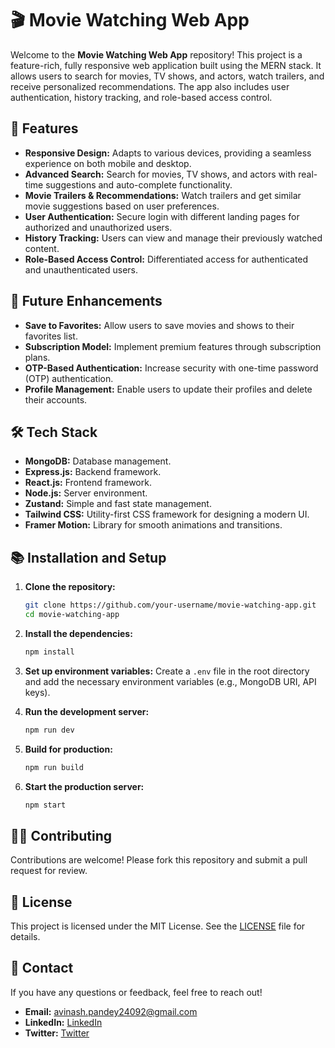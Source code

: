 # 🎬 Movie Watching Web App

Welcome to the **Movie Watching Web App** repository! This project is a feature-rich, fully responsive web application built using the MERN stack. It allows users to search for movies, TV shows, and actors, watch trailers, and receive personalized recommendations. The app also includes user authentication, history tracking, and role-based access control.

## 🌟 Features

- **Responsive Design:** Adapts to various devices, providing a seamless experience on both mobile and desktop.
- **Advanced Search:** Search for movies, TV shows, and actors with real-time suggestions and auto-complete functionality.
- **Movie Trailers & Recommendations:** Watch trailers and get similar movie suggestions based on user preferences.
- **User Authentication:** Secure login with different landing pages for authorized and unauthorized users.
- **History Tracking:** Users can view and manage their previously watched content.
- **Role-Based Access Control:** Differentiated access for authenticated and unauthenticated users.

## 🚀 Future Enhancements

- **Save to Favorites:** Allow users to save movies and shows to their favorites list.
- **Subscription Model:** Implement premium features through subscription plans.
- **OTP-Based Authentication:** Increase security with one-time password (OTP) authentication.
- **Profile Management:** Enable users to update their profiles and delete their accounts.

## 🛠 Tech Stack

- **MongoDB:** Database management.
- **Express.js:** Backend framework.
- **React.js:** Frontend framework.
- **Node.js:** Server environment.
- **Zustand:** Simple and fast state management.
- **Tailwind CSS:** Utility-first CSS framework for designing a modern UI.
- **Framer Motion:** Library for smooth animations and transitions.

## 📚 Installation and Setup

1. **Clone the repository:**
   ```bash
   git clone https://github.com/your-username/movie-watching-app.git
   cd movie-watching-app
   ```

2. **Install the dependencies:**
   ```bash
   npm install
   ```

3. **Set up environment variables:**
   Create a `.env` file in the root directory and add the necessary environment variables (e.g., MongoDB URI, API keys).

4. **Run the development server:**
   ```bash
   npm run dev
   ```

5. **Build for production:**
   ```bash
   npm run build
   ```

6. **Start the production server:**
   ```bash
   npm start
   ```

<!-- ## 📸 Screenshots

| Feature | Screenshot |
| ------- | ---------- |
| Landing Page | ![Landing Page](link-to-image) |
| Search Functionality | ![Search](link-to-image) |
| Movie Details Page | ![Movie Details](link-to-image) | -->

## 🧑‍💻 Contributing

Contributions are welcome! Please fork this repository and submit a pull request for review.

## 📝 License

This project is licensed under the MIT License. See the [LICENSE](./LICENSE) file for details.

## 💬 Contact

If you have any questions or feedback, feel free to reach out!

- **Email:** avinash.pandey24092@gmail.com
- **LinkedIn:** [LinkedIn](https://www.linkedin.com/in/avinashpandey22/)
- **Twitter:** [Twitter](https://x.com/Avinash2492)
